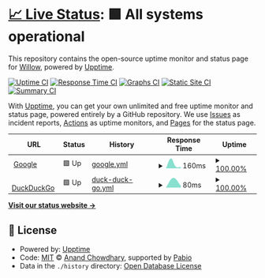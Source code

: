 # [📈 Live Status](https://42willow.github.io/upptime): <!--live status--> **🟩 All systems operational**

This repository contains the open-source uptime monitor and status page for [Willow](https://42willow.github.io/upptime), powered by [Upptime](https://github.com/upptime/upptime).

[![Uptime CI](https://github.com/42willow/upptime/workflows/Uptime%20CI/badge.svg)](https://github.com/42willow/upptime/actions?query=workflow%3A%22Uptime+CI%22)
[![Response Time CI](https://github.com/42willow/upptime/workflows/Response%20Time%20CI/badge.svg)](https://github.com/42willow/upptime/actions?query=workflow%3A%22Response+Time+CI%22)
[![Graphs CI](https://github.com/42willow/upptime/workflows/Graphs%20CI/badge.svg)](https://github.com/42willow/upptime/actions?query=workflow%3A%22Graphs+CI%22)
[![Static Site CI](https://github.com/42willow/upptime/workflows/Static%20Site%20CI/badge.svg)](https://github.com/42willow/upptime/actions?query=workflow%3A%22Static+Site+CI%22)
[![Summary CI](https://github.com/42willow/upptime/workflows/Summary%20CI/badge.svg)](https://github.com/42willow/upptime/actions?query=workflow%3A%22Summary+CI%22)

With [Upptime](https://upptime.js.org), you can get your own unlimited and free uptime monitor and status page, powered entirely by a GitHub repository. We use [Issues](https://github.com/42willow/upptime/issues) as incident reports, [Actions](https://github.com/42willow/upptime/actions) as uptime monitors, and [Pages](https://42willow.github.io/upptime) for the status page.

<!--start: status pages-->
<!-- This summary is generated by Upptime (https://github.com/upptime/upptime) -->
<!-- Do not edit this manually, your changes will be overwritten -->
<!-- prettier-ignore -->
| URL | Status | History | Response Time | Uptime |
| --- | ------ | ------- | ------------- | ------ |
| <img alt="" src="https://icons.duckduckgo.com/ip3/www.google.com.ico" height="13"> [Google](https://www.google.com) | 🟩 Up | [google.yml](https://github.com/42Willow/upptime/commits/HEAD/history/google.yml) | <details><summary><img alt="Response time graph" src="./graphs/google/response-time-week.png" height="20"> 160ms</summary><br><a href="https://42willow.github.io/upptime/history/google"><img alt="Response time 160" src="https://img.shields.io/endpoint?url=https%3A%2F%2Fraw.githubusercontent.com%2F42Willow%2Fupptime%2FHEAD%2Fapi%2Fgoogle%2Fresponse-time.json"></a><br><a href="https://42willow.github.io/upptime/history/google"><img alt="24-hour response time 160" src="https://img.shields.io/endpoint?url=https%3A%2F%2Fraw.githubusercontent.com%2F42Willow%2Fupptime%2FHEAD%2Fapi%2Fgoogle%2Fresponse-time-day.json"></a><br><a href="https://42willow.github.io/upptime/history/google"><img alt="7-day response time 160" src="https://img.shields.io/endpoint?url=https%3A%2F%2Fraw.githubusercontent.com%2F42Willow%2Fupptime%2FHEAD%2Fapi%2Fgoogle%2Fresponse-time-week.json"></a><br><a href="https://42willow.github.io/upptime/history/google"><img alt="30-day response time 160" src="https://img.shields.io/endpoint?url=https%3A%2F%2Fraw.githubusercontent.com%2F42Willow%2Fupptime%2FHEAD%2Fapi%2Fgoogle%2Fresponse-time-month.json"></a><br><a href="https://42willow.github.io/upptime/history/google"><img alt="1-year response time 160" src="https://img.shields.io/endpoint?url=https%3A%2F%2Fraw.githubusercontent.com%2F42Willow%2Fupptime%2FHEAD%2Fapi%2Fgoogle%2Fresponse-time-year.json"></a></details> | <details><summary><a href="https://42willow.github.io/upptime/history/google">100.00%</a></summary><a href="https://42willow.github.io/upptime/history/google"><img alt="All-time uptime 100.00%" src="https://img.shields.io/endpoint?url=https%3A%2F%2Fraw.githubusercontent.com%2F42Willow%2Fupptime%2FHEAD%2Fapi%2Fgoogle%2Fuptime.json"></a><br><a href="https://42willow.github.io/upptime/history/google"><img alt="24-hour uptime 100.00%" src="https://img.shields.io/endpoint?url=https%3A%2F%2Fraw.githubusercontent.com%2F42Willow%2Fupptime%2FHEAD%2Fapi%2Fgoogle%2Fuptime-day.json"></a><br><a href="https://42willow.github.io/upptime/history/google"><img alt="7-day uptime 100.00%" src="https://img.shields.io/endpoint?url=https%3A%2F%2Fraw.githubusercontent.com%2F42Willow%2Fupptime%2FHEAD%2Fapi%2Fgoogle%2Fuptime-week.json"></a><br><a href="https://42willow.github.io/upptime/history/google"><img alt="30-day uptime 100.00%" src="https://img.shields.io/endpoint?url=https%3A%2F%2Fraw.githubusercontent.com%2F42Willow%2Fupptime%2FHEAD%2Fapi%2Fgoogle%2Fuptime-month.json"></a><br><a href="https://42willow.github.io/upptime/history/google"><img alt="1-year uptime 100.00%" src="https://img.shields.io/endpoint?url=https%3A%2F%2Fraw.githubusercontent.com%2F42Willow%2Fupptime%2FHEAD%2Fapi%2Fgoogle%2Fuptime-year.json"></a></details>
| <img alt="" src="https://icons.duckduckgo.com/ip3/duckduckgo.com.ico" height="13"> [DuckDuckGo](https://duckduckgo.com) | 🟩 Up | [duck-duck-go.yml](https://github.com/42Willow/upptime/commits/HEAD/history/duck-duck-go.yml) | <details><summary><img alt="Response time graph" src="./graphs/duck-duck-go/response-time-week.png" height="20"> 80ms</summary><br><a href="https://42willow.github.io/upptime/history/duck-duck-go"><img alt="Response time 80" src="https://img.shields.io/endpoint?url=https%3A%2F%2Fraw.githubusercontent.com%2F42Willow%2Fupptime%2FHEAD%2Fapi%2Fduck-duck-go%2Fresponse-time.json"></a><br><a href="https://42willow.github.io/upptime/history/duck-duck-go"><img alt="24-hour response time 80" src="https://img.shields.io/endpoint?url=https%3A%2F%2Fraw.githubusercontent.com%2F42Willow%2Fupptime%2FHEAD%2Fapi%2Fduck-duck-go%2Fresponse-time-day.json"></a><br><a href="https://42willow.github.io/upptime/history/duck-duck-go"><img alt="7-day response time 80" src="https://img.shields.io/endpoint?url=https%3A%2F%2Fraw.githubusercontent.com%2F42Willow%2Fupptime%2FHEAD%2Fapi%2Fduck-duck-go%2Fresponse-time-week.json"></a><br><a href="https://42willow.github.io/upptime/history/duck-duck-go"><img alt="30-day response time 80" src="https://img.shields.io/endpoint?url=https%3A%2F%2Fraw.githubusercontent.com%2F42Willow%2Fupptime%2FHEAD%2Fapi%2Fduck-duck-go%2Fresponse-time-month.json"></a><br><a href="https://42willow.github.io/upptime/history/duck-duck-go"><img alt="1-year response time 80" src="https://img.shields.io/endpoint?url=https%3A%2F%2Fraw.githubusercontent.com%2F42Willow%2Fupptime%2FHEAD%2Fapi%2Fduck-duck-go%2Fresponse-time-year.json"></a></details> | <details><summary><a href="https://42willow.github.io/upptime/history/duck-duck-go">100.00%</a></summary><a href="https://42willow.github.io/upptime/history/duck-duck-go"><img alt="All-time uptime 100.00%" src="https://img.shields.io/endpoint?url=https%3A%2F%2Fraw.githubusercontent.com%2F42Willow%2Fupptime%2FHEAD%2Fapi%2Fduck-duck-go%2Fuptime.json"></a><br><a href="https://42willow.github.io/upptime/history/duck-duck-go"><img alt="24-hour uptime 100.00%" src="https://img.shields.io/endpoint?url=https%3A%2F%2Fraw.githubusercontent.com%2F42Willow%2Fupptime%2FHEAD%2Fapi%2Fduck-duck-go%2Fuptime-day.json"></a><br><a href="https://42willow.github.io/upptime/history/duck-duck-go"><img alt="7-day uptime 100.00%" src="https://img.shields.io/endpoint?url=https%3A%2F%2Fraw.githubusercontent.com%2F42Willow%2Fupptime%2FHEAD%2Fapi%2Fduck-duck-go%2Fuptime-week.json"></a><br><a href="https://42willow.github.io/upptime/history/duck-duck-go"><img alt="30-day uptime 100.00%" src="https://img.shields.io/endpoint?url=https%3A%2F%2Fraw.githubusercontent.com%2F42Willow%2Fupptime%2FHEAD%2Fapi%2Fduck-duck-go%2Fuptime-month.json"></a><br><a href="https://42willow.github.io/upptime/history/duck-duck-go"><img alt="1-year uptime 100.00%" src="https://img.shields.io/endpoint?url=https%3A%2F%2Fraw.githubusercontent.com%2F42Willow%2Fupptime%2FHEAD%2Fapi%2Fduck-duck-go%2Fuptime-year.json"></a></details>

<!--end: status pages-->

[**Visit our status website →**](https://42willow.github.io/upptime)

## 📄 License

- Powered by: [Upptime](https://github.com/upptime/upptime)
- Code: [MIT](./LICENSE) © [Anand Chowdhary](https://anandchowdhary.com), supported by [Pabio](https://pabio.com)
- Data in the `./history` directory: [Open Database License](https://opendatacommons.org/licenses/odbl/1-0/)
